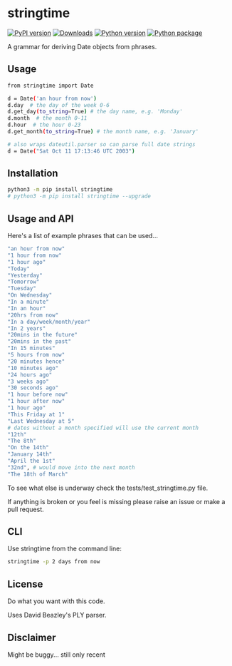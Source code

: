 # stringtime

[![PyPI version](https://badge.fury.io/py/stringtime.svg)](https://badge.fury.io/py/stringtime.svg)
[![Downloads](https://pepy.tech/badge/stringtime)](https://pepy.tech/project/stringtime)
[![Python version](https://img.shields.io/pypi/pyversions/stringtime.svg?style=flat)](https://img.shields.io/pypi/pyversions/stringtime.svg?style=flat)
[![Python package](https://github.com/byteface/stringtime/actions/workflows/python-package.yml/badge.svg?branch=master)](https://github.com/byteface/stringtime/actions/workflows/python-package.yml)

A grammar for deriving Date objects from phrases.

## Usage

```bash
from stringtime import Date

d = Date('an hour from now')
d.day  # the day of the week 0-6
d.get_day(to_string=True) # the day name, e.g. 'Monday'
d.month  # the month 0-11
d.hour  # the hour 0-23
d.get_month(to_string=True) # the month name, e.g. 'January'

# also wraps dateutil.parser so can parse full date strings
d = Date("Sat Oct 11 17:13:46 UTC 2003")

```

## Installation

```bash
python3 -m pip install stringtime
# python3 -m pip install stringtime --upgrade
```

## Usage and API

Here's a list of example phrases that can be used...

```bash
"an hour from now"
"1 hour from now"
"1 hour ago"
"Today"
"Yesterday"
"Tomorrow"
"Tuesday"
"On Wednesday"
"In a minute"
"In an hour"
"20hrs from now"
"In a day/week/month/year"
"In 2 years"
"20mins in the future"
"20mins in the past"
"In 15 minutes"
"5 hours from now"
"20 minutes hence"
"10 minutes ago"
"24 hours ago"
"3 weeks ago"
"30 seconds ago"
"1 hour before now"
"1 hour after now"
"1 hour ago"
"This Friday at 1"
"Last Wednesday at 5"
# dates without a month specified will use the current month
"12th"
"The 8th"
"On the 14th"
"January 14th"
"April the 1st"
"32nd", # would move into the next month
"The 18th of March"
```

To see what else is underway check the tests/test_stringtime.py file.

If anything is broken or you feel is missing please raise an issue or make a pull request.

## CLI

Use stringtime from the command line:

```bash
stringtime -p 2 days from now
```

## License

Do what you want with this code.

Uses David Beazley's PLY parser.

## Disclaimer

Might be buggy... still only recent
